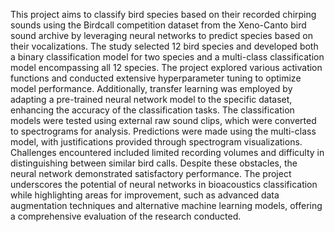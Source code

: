 This project aims to classify bird species based on their recorded chirping sounds using the 
Birdcall competition dataset from the Xeno-Canto bird sound archive by leveraging neural 
networks to predict species based on their vocalizations. The study selected 12 bird species and 
developed both a binary classification model for two species and a multi-class classification model 
encompassing all 12 species. The project explored various activation functions and conducted 
extensive hyperparameter tuning to optimize model performance. Additionally, transfer learning 
was employed by adapting a pre-trained neural network model to the specific dataset, enhancing 
the accuracy of the classification tasks. 
The classification models were tested using external raw sound clips, which were converted to 
spectrograms for analysis. Predictions were made using the multi-class model, with justifications 
provided through spectrogram visualizations. Challenges encountered included limited recording 
volumes and difficulty in distinguishing between similar bird calls. Despite these obstacles, the 
neural network demonstrated satisfactory performance. The project underscores the potential of 
neural networks in bioacoustics classification while highlighting areas for improvement, such as 
advanced data augmentation techniques and alternative machine learning models, offering a 
comprehensive evaluation of the research conducted. 
